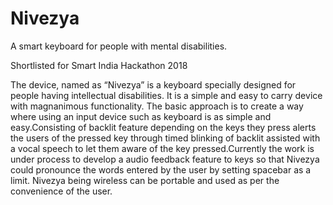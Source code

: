 # Nivezya
A smart keyboard for people with mental disabilities.

Shortlisted for Smart India Hackathon 2018

The device, named as “Nivezya” is a keyboard specially designed for people having intellectual disabilities. It is a simple and easy to carry device with magnanimous functionality. The basic approach is to create a way where using an input device such as keyboard is as simple and easy.Consisting of backlit feature depending on the keys they press alerts the users of the pressed key through timed blinking of backlit assisted with a vocal speech to let them aware of the key pressed.Currently the work is under process to develop a audio feedback feature to keys so that Nivezya could pronounce the words entered by the user by setting spacebar as a limit. Nivezya being wireless can be portable and used as per the convenience of the user.
